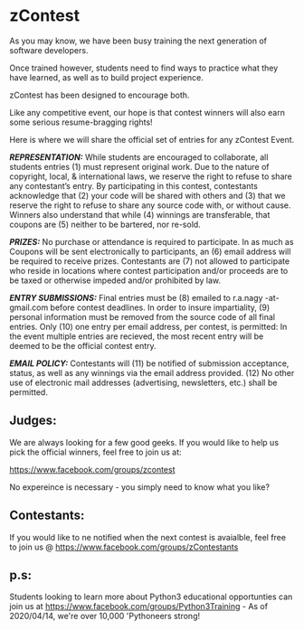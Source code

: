 # zContest
As you may know, we have been busy training the next generation of software developers. 

Once trained however, students need to find ways to practice what they have learned, as well as to build project experience. 

zContest has been designed to encourage both. 

Like any competitive event, our hope is that contest winners will also earn some serious resume-bragging rights! 

Here is where we will share the official set of entries for any zContest Event.

***REPRESENTATION:*** While students are encouraged to collaborate, all students entries (1) must represent original work. Due to the nature of copyright, local, & international laws, we reserve the right to refuse to share any contestant’s entry. By participating in this contest, contestants acknowledge that (2) your code will be shared with others and (3) that we reserve the right to refuse to share any source code with, or without cause. Winners also understand that while (4) winnings are transferable, that coupons are (5) neither to be bartered, nor re-sold.

***PRIZES:*** No purchase or attendance is required to participate. In as much as Coupons will be sent electronically to participants, an (6) email address will be required to receive prizes. Contestants are (7) not allowed to participate who reside in locations where contest participation and/or proceeds are to be taxed or otherwise impeded and/or prohibited by law.

***ENTRY SUBMISSIONS:*** Final entries must be (8) emailed to r.a.nagy -at- gmail.com before contest deadlines. In order to insure impartiality, (9) personal information must be removed from the source code of all final entries. Only (10) one entry per email address, per contest, is permitted: In the event multiple entries are recieved, the most recent entry will be deemed to be the official contest entry.

***EMAIL POLICY:*** Contestants will (11) be notified of submission acceptance, status, as well as any winnings via the email address provided. (12) No other use of electronic mail addresses (advertising, newsletters, etc.) shall be permitted.

## Judges:
We are always looking for a few good geeks. If you would like to help us pick the official winners, feel free to join us at: 

https://www.facebook.com/groups/zcontest

No expereince is necessary - you simply need to know what you like?

## Contestants:
If you would like to ne notified when the next contest is avaialble, feel free to join us @ https://www.facebook.com/groups/zContestants

## p.s:

Students looking to learn more about Python3 educational opportunties can join us at https://www.facebook.com/groups/Python3Training - As of 2020/04/14, we're over 10,000 'Pythoneers strong!
